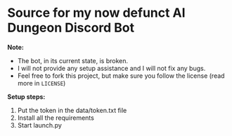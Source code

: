 # Source for my now defunct AI Dungeon Discord Bot

**Note:**
- The bot, in its current state, is broken.
- I will not provide any setup assistance and I will not fix any bugs.
- Feel free to fork this project, but make sure you follow the license (read more in `LICENSE`)

**Setup steps:**
1. Put the token in the data/token.txt file
2. Install all the requirements
3. Start launch.py
